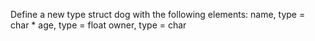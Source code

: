 Define a new type struct dog with the following elements:
name, type = char *
age, type = float
owner, type = char
